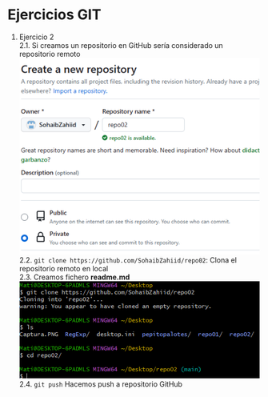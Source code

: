# Ejercicios GIT
1. Ejercicio 2  
  2.1. Si creamos un repositorio en GitHub sería considerado un repositorio remoto  
  ![Error al cargar la img](./img/Captura.PNG "Creamos repositorio")  
  2.2. `git clone https://github.com/SohaibZahiid/repo02`: Clona el repositorio remoto en local  
  2.3. Creamos fichero **readme.md**  
  ![Error al cargar la img](./img/Captura2.PNG "Creamos fichero readme.md")  
  2.4. `git push` Hacemos push a repositorio GitHub
  

